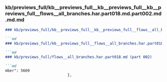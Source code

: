 ### kb/previews_full/kb__previews_full__kb__previews_full__kb__previews_full__flows__all_branches.har.part018.md.part002.md.md.md

```md
### kb/previews_full/kb__previews_full__kb__previews_full__flows__all_branches.har.part018.md.part002.md.md

```md
### kb/previews_full/kb__previews_full__flows__all_branches.har.part018.md.part002.md

```md
### kb/previews_full/flows__all_branches.har.part018.md (part 002)

```md
mber": 5669
                            },
   
```

```

```

```

```
